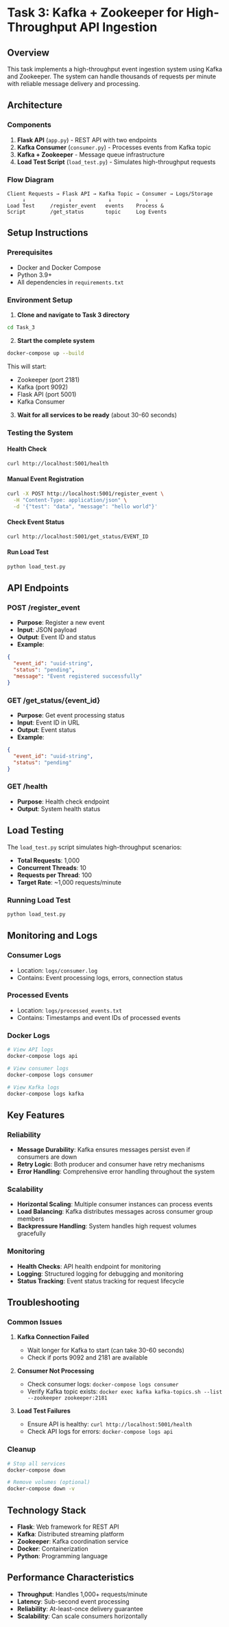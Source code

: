 # Task 3: Kafka + Zookeeper for High-Throughput API Ingestion

## Overview
This task implements a high-throughput event ingestion system using Kafka and Zookeeper. The system can handle thousands of requests per minute with reliable message delivery and processing.

## Architecture

### Components
1. **Flask API** (`app.py`) - REST API with two endpoints
2. **Kafka Consumer** (`consumer.py`) - Processes events from Kafka topic
3. **Kafka + Zookeeper** - Message queue infrastructure
4. **Load Test Script** (`load_test.py`) - Simulates high-throughput requests

### Flow Diagram
```
Client Requests → Flask API → Kafka Topic → Consumer → Logs/Storage
     ↓              ↓            ↓           ↓
Load Test     /register_event   events    Process &
Script        /get_status       topic     Log Events
```

## Setup Instructions

### Prerequisites
- Docker and Docker Compose
- Python 3.9+
- All dependencies in `requirements.txt`

### Environment Setup

1. **Clone and navigate to Task 3 directory**
```bash
cd Task_3
```

2. **Start the complete system**
```bash
docker-compose up --build
```

This will start:
- Zookeeper (port 2181)
- Kafka (port 9092)
- Flask API (port 5001)
- Kafka Consumer

3. **Wait for all services to be ready** (about 30-60 seconds)

### Testing the System

#### Health Check
```bash
curl http://localhost:5001/health
```

#### Manual Event Registration
```bash
curl -X POST http://localhost:5001/register_event \
  -H "Content-Type: application/json" \
  -d '{"test": "data", "message": "hello world"}'
```

#### Check Event Status
```bash
curl http://localhost:5001/get_status/EVENT_ID
```

#### Run Load Test
```bash
python load_test.py
```

## API Endpoints

### POST /register_event
- **Purpose**: Register a new event
- **Input**: JSON payload
- **Output**: Event ID and status
- **Example**:
```json
{
  "event_id": "uuid-string",
  "status": "pending",
  "message": "Event registered successfully"
}
```

### GET /get_status/{event_id}
- **Purpose**: Get event processing status
- **Input**: Event ID in URL
- **Output**: Event status
- **Example**:
```json
{
  "event_id": "uuid-string",
  "status": "pending"
}
```

### GET /health
- **Purpose**: Health check endpoint
- **Output**: System health status

## Load Testing

The `load_test.py` script simulates high-throughput scenarios:
- **Total Requests**: 1,000
- **Concurrent Threads**: 10
- **Requests per Thread**: 100
- **Target Rate**: ~1,000 requests/minute

### Running Load Test
```bash
python load_test.py
```

## Monitoring and Logs

### Consumer Logs
- Location: `logs/consumer.log`
- Contains: Event processing logs, errors, connection status

### Processed Events
- Location: `logs/processed_events.txt`
- Contains: Timestamps and event IDs of processed events

### Docker Logs
```bash
# View API logs
docker-compose logs api

# View consumer logs
docker-compose logs consumer

# View Kafka logs
docker-compose logs kafka
```

## Key Features

### Reliability
- **Message Durability**: Kafka ensures messages persist even if consumers are down
- **Retry Logic**: Both producer and consumer have retry mechanisms
- **Error Handling**: Comprehensive error handling throughout the system

### Scalability
- **Horizontal Scaling**: Multiple consumer instances can process events
- **Load Balancing**: Kafka distributes messages across consumer group members
- **Backpressure Handling**: System handles high request volumes gracefully

### Monitoring
- **Health Checks**: API health endpoint for monitoring
- **Logging**: Structured logging for debugging and monitoring
- **Status Tracking**: Event status tracking for request lifecycle

## Troubleshooting

### Common Issues

1. **Kafka Connection Failed**
   - Wait longer for Kafka to start (can take 30-60 seconds)
   - Check if ports 9092 and 2181 are available

2. **Consumer Not Processing**
   - Check consumer logs: `docker-compose logs consumer`
   - Verify Kafka topic exists: `docker exec kafka kafka-topics.sh --list --zookeeper zookeeper:2181`

3. **Load Test Failures**
   - Ensure API is healthy: `curl http://localhost:5001/health`
   - Check API logs for errors: `docker-compose logs api`

### Cleanup
```bash
# Stop all services
docker-compose down

# Remove volumes (optional)
docker-compose down -v
```

## Technology Stack
- **Flask**: Web framework for REST API
- **Kafka**: Distributed streaming platform
- **Zookeeper**: Kafka coordination service
- **Docker**: Containerization
- **Python**: Programming language

## Performance Characteristics
- **Throughput**: Handles 1,000+ requests/minute
- **Latency**: Sub-second event processing
- **Reliability**: At-least-once delivery guarantee
- **Scalability**: Can scale consumers horizontally